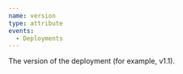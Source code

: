 ```yaml
---
name: version
type: attribute
events:
  - Deployments
---
```


The version of the deployment (for example, v1.1).